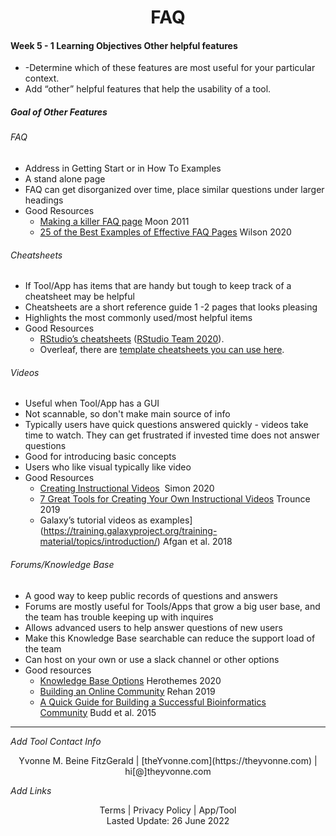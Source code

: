<h1 align="center">FAQ</h1>


#### Week 5 - 1 Learning Objectives Other helpful features
- -Determine which of these features are most useful for your particular context.
-   Add “other” helpful features that help the usability of a tool.


##### Goal of Other Features

###### FAQ
- Address in Getting Start or in How To Examples
- A stand alone page
- FAQ can get disorganized over time, place similar questions under larger headings
- Good Resources
	-   [Making a killer FAQ page](https://www.socialmediatoday.com/content/10-tips-creating-killer-faq-page) Moon 2011  
	-  [25 of the Best Examples of Effective FAQ Pages](https://www.searchenginejournal.com/best-faq-page-examples/267709/) Wilson 2020 

###### Cheatsheets
- If Tool/App has items that are handy but tough to keep track of a cheatsheet may be helpful
- Cheatsheets are a short reference guide 1 -2 pages that looks  pleasing
- Highlights the most commonly used/most helpful items
- Good Resources
	- [RStudio’s cheatsheets](https://www.rstudio.com/resources/cheatsheets/) ([RStudio Team 2020](https://jhudatascience.org/Documentation_and_Usability/no_toc/other-helpful-features.html#ref-RStudioTeam2020)).  
	- Overleaf, there are [template cheatsheets you can use here](https://www.overleaf.com/gallery/tagged/cheat-sheet).


###### Videos
- Useful when Tool/App has a GUI
- Not scannable, so don't make main source of info
- Typically users have quick questions answered quickly - videos take time to watch.  They can get frustrated if invested time does not answer questions
- Good for introducing basic concepts
- Users who like visual typically like video
- Good Resources
	-  [Creating Instructional Videos](https://www.techsmith.com/blog/instructional-videos/)  Simon 2020  
	-  [7 Great Tools for Creating Your Own Instructional Videos](https://helpdeskgeek.com/free-tools-review/7-great-tools-for-creating-your-own-video-tutorials/) Trounce 2019 
	-  Galaxy’s tutorial videos as examples](https://training.galaxyproject.org/training-material/topics/introduction/) Afgan et al. 2018


###### Forums/Knowledge Base
- A good way to keep public records of questions and answers
- Forums are mostly useful for Tools/Apps that grow a big user base, and the team has trouble keeping up with inquires
- Allows advanced users to help answer questions of new users 
- Make this Knowledge Base searchable can reduce the support load of the team
- Can host on your own or use a slack channel or other options
- Good resources
	- [Knowledge Base Options](https://herothemes.com/blog/best-knowledge-base-software/) Herothemes 2020  
	- [Building an Online Community](https://geekflare.com/online-community-software/) Rehan 2019
	- [A Quick Guide for Building a Successful Bioinformatics Community](https://journals.plos.org/ploscompbiol/article?id=10.1371/journal.pcbi.1003972) Budd et al. 2015 


---
_Add Tool Contact Info_
<center>Yvonne M. Beine FitzGerald | [theYvonne.com](https://theyvonne.com) | hi[@]theyvonne.com </center>  

_Add Links_

<center>Terms | Privacy Policy | App/Tool </center>

<center>Lasted Update: 26 June 2022 </center>

